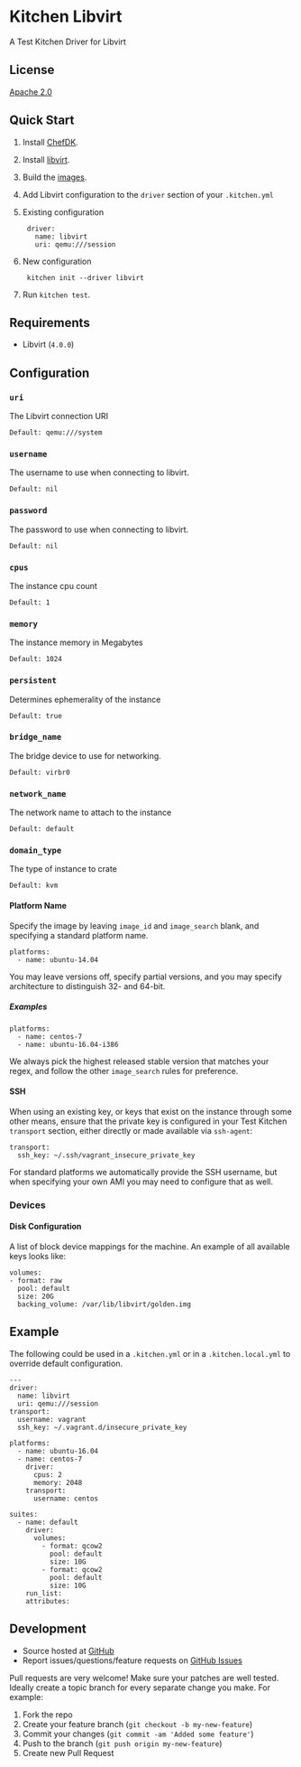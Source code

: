 # Kitchen Libvirt

A Test Kitchen Driver for Libvirt

## License

[Apache 2.0][license]

## Quick Start

1. Install [ChefDK](https://downloads.chef.io/chefdk).
2. Install [libvirt](docs/libvirt_install.md).
3. Build the [images](images/README.md).
4. Add Libvirt configuration to the `driver` section of your `.kitchen.yml`
  1. Existing configuration

          driver:
            name: libvirt
            uri: qemu:///session

  2. New configuration

          kitchen init --driver libvirt

5. Run `kitchen test`.

## Requirements

* Libvirt (`4.0.0`)

## Configuration

### `uri`

The Libvirt connection URI

    Default: qemu:///system

### `username`

The username to use when connecting to libvirt.

    Default: nil

### `password`

The password to use when connecting to libvirt.

    Default: nil

### `cpus`

The instance cpu count

    Default: 1

### `memory`

The instance memory in Megabytes

    Default: 1024

### `persistent`

Determines ephemerality of the instance

    Default: true

### `bridge_name`

The bridge device to use for networking.

    Default: virbr0


### `network_name`

The network name to attach to the instance

    Default: default

### `domain_type`

The type of instance to crate

    Default: kvm

#### Platform Name

Specify the image by leaving `image_id` and `image_search`
blank, and specifying a standard platform name.

    platforms:
      - name: ubuntu-14.04

You may leave versions off, specify partial versions, and you may specify architecture to distinguish 32- and 64-bit.

##### Examples

    platforms:
      - name: centos-7
      - name: ubuntu-16.04-i386

We always pick the highest released stable version that matches your regex, and
follow the other `image_search` rules for preference.

#### SSH

When using an existing key, or keys that exist on the instance through some other means, ensure that the private key is configured in your Test Kitchen `transport` section, either directly or made available via `ssh-agent`:

    transport:
      ssh_key: ~/.ssh/vagrant_insecure_private_key

For standard platforms we automatically provide the SSH username, but when specifying your own AMI you may need to configure that as well.

### Devices

#### Disk Configuration

A list of block device mappings for the machine.  An example of all available keys looks like:

    volumes:
    - format: raw
      pool: default
      size: 20G
      backing_volume: /var/lib/libvirt/golden.img

## Example

The following could be used in a `.kitchen.yml` or in a `.kitchen.local.yml`
to override default configuration.

    ---
    driver:
      name: libvirt
      uri: qemu:///session
    transport:
      username: vagrant
      ssh_key: ~/.vagrant.d/insecure_private_key

    platforms:
      - name: ubuntu-16.04
      - name: centos-7
        driver:
          cpus: 2
          memory: 2048
        transport:
          username: centos

    suites:
      - name: default
        driver:
          volumes:
            - format: qcow2
              pool: default
              size: 10G
            - format: qcow2
              pool: default
              size: 10G
        run_list:
        attributes:


## Development

* Source hosted at [GitHub][repo]
* Report issues/questions/feature requests on [GitHub Issues][issues]

Pull requests are very welcome! Make sure your patches are well tested.
Ideally create a topic branch for every separate change you make. For
example:

1. Fork the repo
2. Create your feature branch (`git checkout -b my-new-feature`)
3. Commit your changes (`git commit -am 'Added some feature'`)
4. Push to the branch (`git push origin my-new-feature`)
5. Create new Pull Request


[author]:           https://github.com/brandocorp
[issues]:           https://github.com/brandocorp/kitchen-libvirt/issues
[license]:          https://github.com/brandocorp/kitchen-libvirt/blob/master/LICENSE
[repo]:             https://github.com/brandocorp/kitchen-libvirt
[driver_usage]:     https://github.com/brandocorp/kitchen-libvirt
[chef_omnibus_dl]:  https://downloads.chef.io/chef
[kitchenci]:        https://kitchen.ci/
